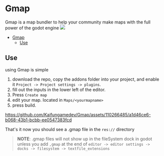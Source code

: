 # Gmap
Gmap is a map bundler to help your community make maps with the full power of the godot engine 
![](https://raw.githubusercontent.com/Kaifungamedev/Gmap/main/icon.svg)
- [Gmap](#gmap)
  - [Use](#use)

## Use 
using Gmap is simple 
 1. download the repo, copy the addons folder into your project, and enable it `Project -> Project settings -> plugins`.  
 2. fill out the inputs in the lower left of the editor.
 3. Press `Create map`
 4. edit your map. located in `Maps/<yourmapname>`
 5. press build. 

https://github.com/Kaifungamedev/Gmap/assets/110266485/a1d46ce6-b068-43b1-bcbb-ee0547383fcd

That's it now you should see a .gmap file in the `res://` directory  
> **NOTE**:
> .gmap files will not show up in the fileSystem dock in godot unless you add `,gmap` at the end of `editor -> editor settings -> docks -> filesystem -> textfile_extensions`

